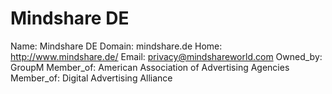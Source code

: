 
# Mindshare DE

Name: Mindshare DE
Domain: mindshare.de
Home: http://www.mindshare.de/
Email: privacy@mindshareworld.com
Owned_by: GroupM
Member_of: American Association of Advertising Agencies
Member_of: Digital Advertising Alliance
